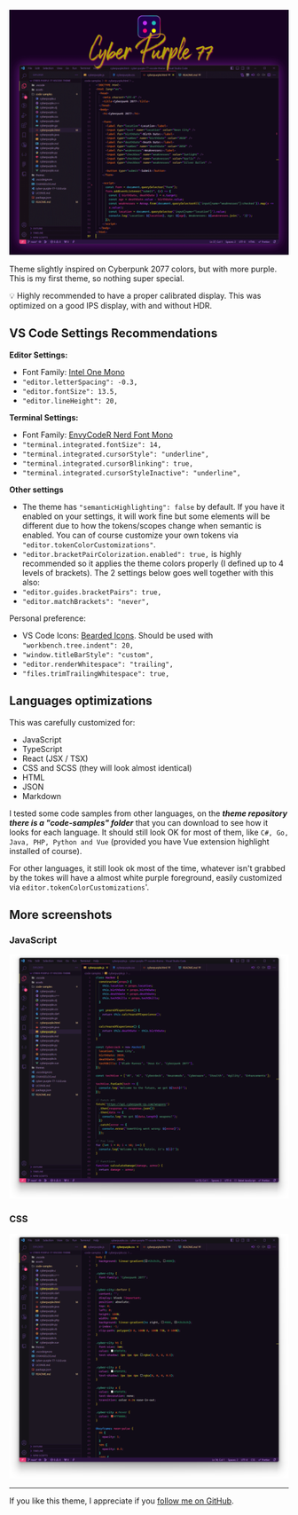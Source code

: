 
![alt-text](./assets/CyberPurple77-main-image.png "Cyber Purple 77")

Theme slightly inspired on Cyberpunk 2077 colors, but with more purple.  
This is my first theme, so nothing super special.  

:bulb: Highly recommended to have a proper calibrated display. This was optimized on a good IPS display, with and without HDR.

## VS Code Settings Recommendations
**Editor Settings:**
- Font Family: [Intel One Mono](https://www.intel.com/content/www/us/en/company-overview/one-monospace-font.html)
- `"editor.letterSpacing": -0.3,`
- `"editor.fontSize": 13.5,`
- `"editor.lineHeight": 20,`

**Terminal Settings:**
- Font Family: [EnvyCodeR Nerd Font Mono](https://www.nerdfonts.com/font-downloads)
- `"terminal.integrated.fontSize": 14,`
- `"terminal.integrated.cursorStyle": "underline",`
- `"terminal.integrated.cursorBlinking": true,`
- `"terminal.integrated.cursorStyleInactive": "underline",`

**Other settings**
- The theme has `"semanticHighlighting": false` by default. If you have it enabled on your settings, it will work fine but some elements will be different due to how the tokens/scopes change when semantic is enabled. You can of course customize your own tokens via `"editor.tokenColorCustomizations"`.
- `"editor.bracketPairColorization.enabled": true,` is highly recommended so it applies the theme colors properly (I defined up to 4 levels of brackets). The 2 settings below goes well together with this also:
- `"editor.guides.bracketPairs": true,`
- `"editor.matchBrackets": "never",`

Personal preference:
- VS Code Icons: [Bearded Icons](https://marketplace.visualstudio.com/items?itemName=BeardedBear.beardedicons). Should be used with `"workbench.tree.indent": 20,`
- `"window.titleBarStyle": "custom",`
- `"editor.renderWhitespace": "trailing",`
- `"files.trimTrailingWhitespace": true,`

## Languages optimizations
This was carefully customized for:
- JavaScript
- TypeScript
- React (JSX / TSX)
- CSS and SCSS (they will look almost identical)
- HTML
- JSON
- Markdown

I tested some code samples from other languages, on the ***theme repository there is a "code-samples" folder*** that you can download to see how it looks for each language. It should still look OK for most of them, like `C#, Go, Java, PHP, Python and Vue` (provided you have Vue extension highlight installed of course).

For other languages, it still look ok most of the time, whatever isn't grabbed by the tokes will have a almost white purple foreground, easily customized via `editor.tokenColorCustomizations`'.

## More screenshots

### JavaScript
![alt-text](./assets/CyberPurple77-js.png "JavaScript")

### CSS
![alt-text](./assets/CyberPurple77-css.png "CSS")

---

If you like this theme, I appreciate if you [follow me on GitHub](https://github.com/fleps).

